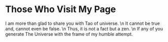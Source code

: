 # Those Who Visit My Page
I am more than glad to share you with Tao of universe. \n
It cannot be true and, cannot even be false. \n
Thus, it is not a fact but a zen. \n
If any of you generate The Universe with the frame of my humble attempt.
